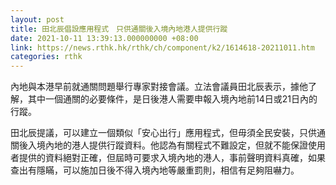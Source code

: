 ```yaml
---
layout: post
title: 田北辰倡設應用程式　只供通關後入境內地港人提供行蹤
date: 2021-10-11 13:39:13.000000000 +08:00
link: https://news.rthk.hk/rthk/ch/component/k2/1614618-20211011.htm
categories: rthk
---
```


內地與本港早前就通關問題舉行專家對接會議。立法會議員田北辰表示，據他了解，其中一個通關的必要條件，是日後港人需要申報入境內地前14日或21日內的行蹤。

田北辰提議，可以建立一個類似「安心出行」應用程式，但毋須全民安裝，只供通關後入境內地的港人提供行蹤資料。他認為有關程式不難設定，但就不能保證使用者提供的資料絕對正確，但屆時可要求入境內地的港人，事前聲明資料真確，如果查出有隱瞞，可以施加日後不得入境內地等嚴重罰則，相信有足夠阻嚇力。
